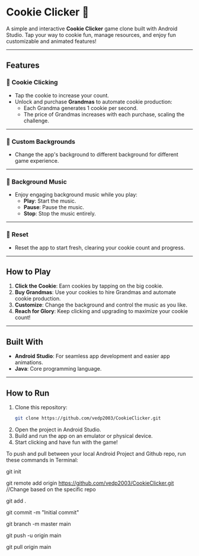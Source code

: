 # Cookie Clicker 🍪

A simple and interactive **Cookie Clicker** game clone built with Android Studio. Tap your way to cookie fun, manage resources, and enjoy fun customizable and animated features!

---

## Features

### 🍪 **Cookie Clicking**
- Tap the cookie to increase your count.
- Unlock and purchase **Grandmas** to automate cookie production:
  - Each Grandma generates 1 cookie per second.
  - The price of Grandmas increases with each purchase, scaling the challenge.

---

### 🎨 **Custom Backgrounds**
- Change the app's background to different background for different game experience.

---

### 🎵 **Background Music**
- Enjoy engaging background music while you play:
  - **Play**: Start the music.
  - **Pause**: Pause the music.
  - **Stop**: Stop the music entirely.

---

### 🔄 **Reset**
- Reset the app to start fresh, clearing your cookie count and progress.

---

## How to Play
1. **Click the Cookie**: Earn cookies by tapping on the big cookie.
2. **Buy Grandmas**: Use your cookies to hire Grandmas and automate cookie production.
3. **Customize**: Change the background and control the music as you like.
4. **Reach for Glory**: Keep clicking and upgrading to maximize your cookie count!

---

## Built With
- **Android Studio**: For seamless app development and easier app animations.
- **Java**: Core programming language.

---

## How to Run
1. Clone this repository:
   ```bash
   git clone https://github.com/vedp2003/CookieClicker.git

2. Open the project in Android Studio.
3. Build and run the app on an emulator or physical device.
4. Start clicking and have fun with the game!

To push and pull between your local Android Project and Github repo, run these commands in Terminal:

git init

git remote add origin https://github.com/vedp2003/CookieClicker.git //Change based on the specific repo 

git add .

git commit -m "Initial commit"

git branch -m master main

git push -u origin main

git pull origin main
